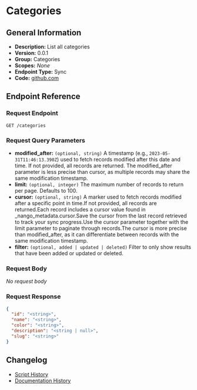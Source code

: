 <!-- BEGIN GENERATED CONTENT -->
# Categories

## General Information

- **Description:** List all categories
- **Version:** 0.0.1
- **Group:** Categories
- **Scopes:** _None_
- **Endpoint Type:** Sync
- **Code:** [github.com](https://github.com/NangoHQ/integration-templates/tree/main/integrations/discourse/syncs/categories.ts)


## Endpoint Reference

### Request Endpoint

`GET /categories`

### Request Query Parameters

- **modified_after:** `(optional, string)` A timestamp (e.g., `2023-05-31T11:46:13.390Z`) used to fetch records modified after this date and time. If not provided, all records are returned. The modified_after parameter is less precise than cursor, as multiple records may share the same modification timestamp.
- **limit:** `(optional, integer)` The maximum number of records to return per page. Defaults to 100.
- **cursor:** `(optional, string)` A marker used to fetch records modified after a specific point in time.If not provided, all records are returned.Each record includes a cursor value found in _nango_metadata.cursor.Save the cursor from the last record retrieved to track your sync progress.Use the cursor parameter together with the limit parameter to paginate through records.The cursor is more precise than modified_after, as it can differentiate between records with the same modification timestamp.
- **filter:** `(optional, added | updated | deleted)` Filter to only show results that have been added or updated or deleted.

### Request Body

_No request body_

### Request Response

```json
{
  "id": "<string>",
  "name": "<string>",
  "color": "<string>",
  "description": "<string | null>",
  "slug": "<string>"
}
```

## Changelog

- [Script History](https://github.com/NangoHQ/integration-templates/commits/main/integrations/discourse/syncs/categories.ts)
- [Documentation History](https://github.com/NangoHQ/integration-templates/commits/main/integrations/discourse/syncs/categories.md)

<!-- END  GENERATED CONTENT -->

